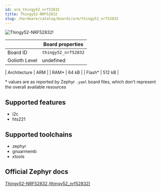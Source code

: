```yaml
---
id: arm_thingy52_nrf52832
title: Thingy52-NRF52832
slug: /hardware/catalog/boards/arm/thingy52_nrf52832
---
```


[//]: # (This is an auto-generated file, do not edit! Changes to it will be lost upon re-generation)

![Thingy52-NRF52832!](/img/boards/arm/thingy52_nrf52832.jpg "Thingy52-NRF52832")

|                | Board properties     |
| -------------  | -------------------- |
| Board ID       | `thingy52_nrf52832` |
| Golioth Level  | undefined       |

| Architecture   | ARM |
| RAM*           | 64 kB |
| Flash*         | 512 kB |

\* values are as reported by Zephyr `.yaml` board files, which don't represent the overall available resources



## Supported features

* i2c
* hts221

## Supported toolchains

* zephyr
* gnuarmemb
* xtools

## Official Zephyr docs

[Thingy52-NRF52832 (thingy52_nrf52832)](https://docs.zephyrproject.org/latest/boards/arm/thingy52_nrf52832/doc/index.html)
